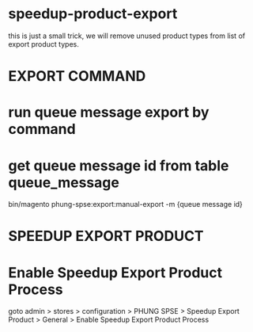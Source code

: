 # speedup-product-export
this is just a small trick, we will remove unused product types from list of export product types.

# EXPORT COMMAND
# run queue message export by command
# get queue message id from table queue_message
bin/magento phung-spse:export:manual-export -m {queue message id}

# SPEEDUP EXPORT PRODUCT
# Enable Speedup Export Product Process
goto admin > stores > configuration > PHUNG SPSE > Speedup Export Product > General > Enable Speedup Export Product Process